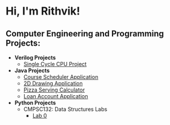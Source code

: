 <h1>Hi, I'm Rithvik! </h1>

<h2>Computer Engineering and Programming Projects:</h2>

- <b>Verilog Projects</b>
  - [Single Cycle CPU Project](https://github.com/rshetty26/singlecycleCPU)
- <b>Java Projects</b>
  - [Course Scheduler Application](https://github.com/rshetty26/CourseSchedulerApplication)
  - [2D Drawing Application](https://github.com/rshetty26/2DDrawingApplication)
  - [Pizza Serving Calculator](https://github.com/rshetty26/PizzaServingsCalculator)
  - [Loan Account Application](https://github.com/rshetty26/LoanAccount)
- <b>Python Projects</b>
  - CMPSC132: Data Structures Labs
    - [Lab 0](https://github.com/rshetty26/cmpsc132lab0)

